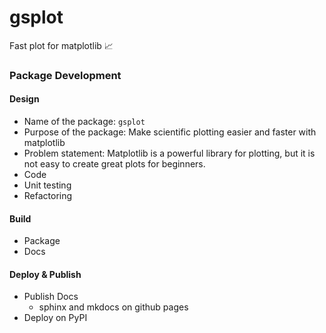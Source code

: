 # gsplot

Fast plot for matplotlib 📈

### Package Development

#### Design

- Name of the package: `gsplot`
- Purpose of the package: Make scientific plotting easier and faster with matplotlib
- Problem statement: Matplotlib is a powerful library for plotting, but it is not easy to create great plots for beginners.
- Code
- Unit testing
- Refactoring

#### Build

- Package
- Docs

#### Deploy & Publish

- Publish Docs
  - sphinx and mkdocs on github pages
- Deploy on PyPI
